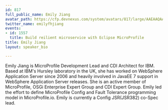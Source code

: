```yaml
---
id: 817
full_public_name: Emily Jiang
avatar_path: https://cfp.devnexus.com/system/avatars/817/large/AAEAAQAAAAAAAANRAAAAJGE5NGQ1Njc4LWNlZjgtNDdjNi1hMWUyLTcxNjEyNWZhMjQ2Zg.jpg?1510599151
twitter_name: emilyfhjiang
events:
- id: 1557
  title: Build reilient microservice with Eclipse MicroProfile
title: Emily Jiang
layout: speaker_bio

---
```

Emily Jiang is MicroProfile Development Lead and CDI Architect for IBM. Based at IBM's Hursley laboratory in the UK, she has worked on WebSphere Application Server since 2006 and heavily involved in JavaEE 7 support in WebSphere Application Server releases. She is an active member of MicroProfile, OSGi Enterprise Expert Group and CDI Expert Group. Emily led the effort to define MicroProfile Config and Fault Tolerance programming model in MicroProfile.io. Emily is currently a Config JSR(JSR382) co-Spec lead.
